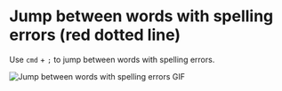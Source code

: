 # Jump between words with spelling errors (red dotted line)

Use `cmd` + `;` to jump between words with spelling errors.

<img src="http://rawgit.com/caiogondim/knowledge/master/macos/img/jump-between-words-with-spelling-errors.gif" alt="Jump between words with spelling errors GIF">
